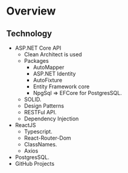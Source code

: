 # Overview

## Technology

- ASP.NET Core API
  - Clean Architect is used
  - Packages
    - AutoMapper
    - ASP.NET Identity
    - AutoFixture
    - Entity Framework core
    - NpgSql => EFCore for PostgresSQL.
  - SOLID.
  - Design Patterns
  - RESTFul API.
  - Dependency Injection
- ReactJS
  - Typescript.
  - React-Router-Dom
  - ClassNames.
  - Axios
- PostgresSQL.
- GitHub Projects
